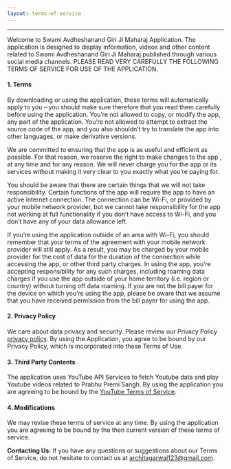 ```yaml
---
layout: terms-of-service
---
```


* * *

Welcome to Swami Avdheshanand Giri Ji Maharaj Application. The application is designed to display information, videos and other content related to Swami Avdheshanand Giri Ji Maharaj published through various social media channels. PLEASE READ VERY CAREFULLY THE FOLLOWING TERMS OF SERVICE FOR USE OF THE APPLICATION.

#### [](#header-4)1. Terms

By downloading or using the application, these terms will automatically apply to you – you should make sure therefore that you read them carefully before using the application. You’re not allowed to copy, or modify the app, any part of the application. You’re not allowed to attempt to extract the source code of the app, and you also shouldn’t try to translate the app into other languages, or make derivative versions.

We are committed to ensuring that the app is as useful and efficient as possible. For that reason, we reserve the right to make changes to the app , at any time and for any reason. We will never charge you for the app or its services without making it very clear to you exactly what you’re paying for.

You should be aware that there are certain things that we will not take responsibility. Certain functions of the app will require the app to have an active internet connection. The connection can be Wi-Fi, or provided by your mobile network provider, but we cannot take responsibility for the app not working at full functionality if you don’t have access to Wi-Fi, and you don’t have any of your data allowance left.

If you’re using the application outside of an area with Wi-Fi, you should remember that your terms of the agreement with your mobile network provider will still apply. As a result, you may be charged by your mobile provider for the cost of data for the duration of the connection while accessing the app, or other third party charges. In using the app, you’re accepting responsibility for any such charges, including roaming data charges if you use the app outside of your home territory (i.e. region or country) without turning off data roaming. If you are not the bill payer for the device on which you’re using the app, please be aware that we assume that you have received permission from the bill payer for using the app.


#### [](#header-4)2. Privacy Policy

We care about data privacy and security. Please review our Privacy Policy [privacy policy](https://architch.github.io/PPSAppPolicies/privacy-policy). By using the Application, you agree to be bound by our Privacy Policy, which is incorporated into these Terms of Use. 

#### [](#header-4)3. Third Party Contents

The application uses YouTube API Services to fetch Youtube data and play Youtube videos related to Prabhu Premi Sangh. By using the application you are agreeing to be bound by the [YouTube Terms of Service](https://www.youtube.com/t/terms).

#### [](#header-4)4. Modifications

We may revise these terms of service at any time. By using the application you are agreeing to be bound by the then current version of these terms of service.


**Contacting Us:** 
If you have any questions or suggestions about our Terms of Service, do not hesitate to contact us at architagarwal123@gmail.com.
  
